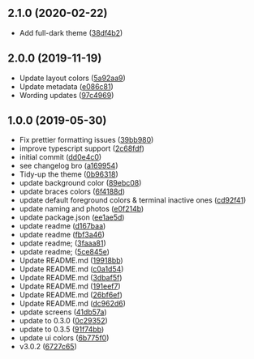 ## 2.1.0 (2020-02-22)

* Add full-dark theme ([38df4b2](https://github.com/DimitrisNL/siemor/commit/38df4b2))



## 2.0.0 (2019-11-19)

* Update layout colors ([5a92aa9](https://github.com/DimitrisNL/siemor/commit/5a92aa9))
* Update metadata ([e086c81](https://github.com/DimitrisNL/siemor/commit/e086c81))
* Wording updates ([97c4969](https://github.com/DimitrisNL/siemor/commit/97c4969))



<a name="1.0.0"></a>
## 1.0.0 (2019-05-30)

* Fix prettier formatting issues ([39bb980](https://github.com/DimitrisNL/siemor/commit/39bb980))
* improve typescript support ([2c68fdf](https://github.com/DimitrisNL/siemor/commit/2c68fdf))
* initial commit ([dd0e4c0](https://github.com/DimitrisNL/siemor/commit/dd0e4c0))
* see changelog bro ([a169954](https://github.com/DimitrisNL/siemor/commit/a169954))
* Tidy-up the theme ([0b96318](https://github.com/DimitrisNL/siemor/commit/0b96318))
* update background color ([89ebc08](https://github.com/DimitrisNL/siemor/commit/89ebc08))
* update braces colors ([6f4188d](https://github.com/DimitrisNL/siemor/commit/6f4188d))
* update default foreground colors & terminal inactive ones ([cd92f41](https://github.com/DimitrisNL/siemor/commit/cd92f41))
* update naming and photos ([e0f214b](https://github.com/DimitrisNL/siemor/commit/e0f214b))
* update package.json ([ee1ae5d](https://github.com/DimitrisNL/siemor/commit/ee1ae5d))
* update readme ([d167baa](https://github.com/DimitrisNL/siemor/commit/d167baa))
* update readme ([fbf3a46](https://github.com/DimitrisNL/siemor/commit/fbf3a46))
* update readme; ([3faaa81](https://github.com/DimitrisNL/siemor/commit/3faaa81))
* update readme; ([5ce845e](https://github.com/DimitrisNL/siemor/commit/5ce845e))
* Update README.md ([19918bb](https://github.com/DimitrisNL/siemor/commit/19918bb))
* Update README.md ([c0a1d54](https://github.com/DimitrisNL/siemor/commit/c0a1d54))
* Update README.md ([3dbaf5f](https://github.com/DimitrisNL/siemor/commit/3dbaf5f))
* Update README.md ([191eef7](https://github.com/DimitrisNL/siemor/commit/191eef7))
* Update README.md ([26bf6ef](https://github.com/DimitrisNL/siemor/commit/26bf6ef))
* Update README.md ([dc962d6](https://github.com/DimitrisNL/siemor/commit/dc962d6))
* update screens ([41db57a](https://github.com/DimitrisNL/siemor/commit/41db57a))
* update to 0.3.0 ([0c29352](https://github.com/DimitrisNL/siemor/commit/0c29352))
* update to 0.3.5 ([91f74bb](https://github.com/DimitrisNL/siemor/commit/91f74bb))
* update ui colors ([6b775f0](https://github.com/DimitrisNL/siemor/commit/6b775f0))
* v3.0.2 ([6727c65](https://github.com/DimitrisNL/siemor/commit/6727c65))




